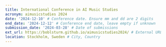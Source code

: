 ```yaml
---
title: International Conference in AI Music Studies
acronym: aimusicstudies 2024
date: '2024-12-10' # Conference date. Ensure mm and dd are 2 digits
end_date: '2024-12-12' # Conference end date, leave empty if unknown
submission_date: '2024-03-28' # Date of submissions
ext_url: https://boblsturm.github.io/aimusicstudies2024/ # External URL to conference website
location: Stockholm, Sweden # City, Country
---
```

